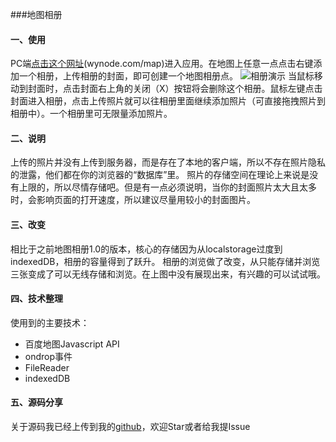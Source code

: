 ###地图相册
#### 一、使用
PC端[点击这个网址](http://wynode.com/map/)(wynode.com/map)进入应用。在地图上任意一点点击右键添加一个相册，上传相册的封面，即可创建一个地图相册点。
![相册演示](http://ol1l09l0b.bkt.clouddn.com/mapAlbum.gif)
当鼠标移动到封面时，点击封面右上角的关闭（X）按钮将会删除这个相册。鼠标左键点击封面进入相册，点击上传照片就可以往相册里面继续添加照片（可直接拖拽照片到相册中）。一个相册里可无限量添加照片。
#### 二、说明
上传的照片并没有上传到服务器，而是存在了本地的客户端，所以不存在照片隐私的泄露，他们都在你的浏览器的“数据库”里。
照片的存储空间在理论上来说是没有上限的，所以尽情存储吧。但是有一点必须说明，当你的封面照片太大且太多时，会影响页面的打开速度，所以建议尽量用较小的封面图片。
#### 三、改变
相比于之前地图相册1.0的版本，核心的存储因为从localstorage过度到indexedDB，相册的容量得到了跃升。
相册的浏览做了改变，从只能存储并浏览三张变成了可以无线存储和浏览。在上图中没有展现出来，有兴趣的可以试试哦。
#### 四、技术整理
使用到的主要技术：
- 百度地图Javascript API
- ondrop事件
- FileReader
- indexedDB

#### 五、源码分享
关于源码我已经上传到我的[github](https://github.com/wynode)，欢迎Star或者给我提Issue



